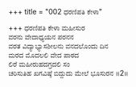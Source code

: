 +++
title = "002 ಧರಣಿಪತಿ ಕೇಳಾ"

+++
ಧರಣಿಪತಿ ಕೇಳಾ ಮಹೀಸುರ  
ವರನು ವೇದಾಧ್ಯಯನ ಪರನನ  
ವರತ ವಿದ್ಯಾಭ್ಯಾಸಶೀಲನು ವನದಲೊಂದು ದಿನ   
ಮರದ ಮೊದಲಲಿ ವೇದ ಪಾಠದ  
ಲಿರೆ ಮಹೀರುಹದಗ್ರದಲಿ ಸಂ  
ಚರಿಸುತಿಹ ಖಗವಿಷ್ಠೆ ಬಿದ್ದುದು ಮೇಲೆ ಭೂಸುರನ      ॥2॥